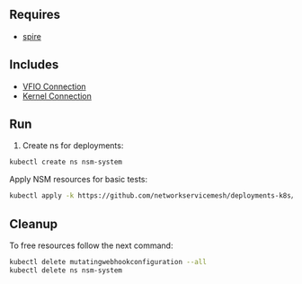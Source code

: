 ## Requires

- [spire](../spire)

## Includes

- [VFIO Connection](../use-cases/Vfio2Noop)
- [Kernel Connection](../use-cases/SriovKernel2Noop)

## Run

1. Create ns for deployments:
```bash
kubectl create ns nsm-system
```

Apply NSM resources for basic tests:
```bash
kubectl apply -k https://github.com/networkservicemesh/deployments-k8s/examples/sriov?ref=f7419f2dd99c55487043d53b562da76d967f4af3
```

## Cleanup

To free resources follow the next command:
```bash
kubectl delete mutatingwebhookconfiguration --all
kubectl delete ns nsm-system
```
